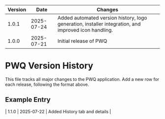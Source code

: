 | Version | Date       | Changes                       |
|---------|------------|-------------------------------|
| 1.0.1   | 2025-07-24 | Added automated version history, logo generation, installer integration, and improved icon handling. |
| 1.0.0   | 2025-07-21 | Initial release of PWQ        |

# PWQ Version History

This file tracks all major changes to the PWQ application. Add a new row for each release, following the format above.

## Example Entry
| 1.1.0   | 2025-07-22 | Added History tab and details |
